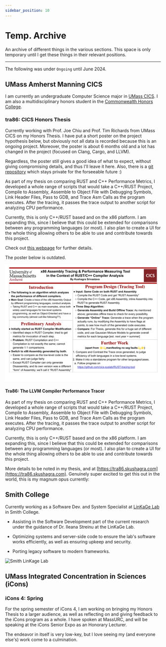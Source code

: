 ```yaml
---
sidebar_position: 10
---
```


# Temp. Archive

An archive of different things in the various sections. This space is only temporary until I get these things in their relevant positions. 

<hr />

The following was under ```Ongoing``` until June 2024. 

## UMass Amherst Manning CICS

I am currently an undergraduate Computer Science major in [UMass CICS](https://cics.umass.edu). I am also a multidisciplinary honors student in the [Commonwealth Honors College](https://www.umass.edu/honors/).

### tra86: CICS Honors Thesis

Currently working with Prof. Joe Chiu and Prof. Tim Richards from UMass CICS on my Honors Thesis. I have put a short poster on the project hypothesis below, but obviously not all data is recorded because this is an ongoing project. Moreover, the poster is about 6 months old and a lot has changed in the project (focused on Clang, Cargo, and LLVM). 

Regardless, the poster still gives a good idea of what to expect, without giving compromising details, and thus I'll leave it here. Also, there is a [git repository](https://github.com/cics-syslab/RUST-tracing-tool) which stays private for the forseeable future :)

As part of my thesis on comparing RUST and C++ Performance Metrics, I developed a whole range of scripts that would take a C++/RUST Project, Compile to Assembly, Assemble to Object File with Debugging Symbols, Link Header Files, Pass to GDB, and Trace Asm Calls as the program executes. After the tracing, it passes the trace output to another script for analyzing CPU performance.

Currently, this is only C++/RUST based and on the x86 platform. I am expanding this, since I believe that this could be extended for comparisons between any programming languages (or most). I also plan to create a UI for the whole thing allowing others to be able to use and contribute towards this project. 

Check out [this webpage](https://tra86.skushagra.com/) for further details. 

The poster below is outdated. 

![Poster](./assets/SysLab.png)

#### Tra86: The LLVM Compiler Performance Tracer

As part of my thesis on comparing RUST and C++ Performance Metrics, I developed a whole range of scripts that would take a C++/RUST Project, Compile to Assembly, Assemble to Object File with Debugging Symbols, Link Header Files, Pass to GDB, and Trace Asm Calls as the program executes. After the tracing, it passes the trace output to another script for analyzing CPU performance. 

Currently, this is only C++/RUST based and on the x86 platform. I am expanding this, since I believe that this could be extended for comparisons between any programming languages (or most). I also plan to create a UI for the whole thing allowing others to be able to use and contribute towards this project. 

More details to be noted in my thesis, and at [https://tra86.skushagra.com](https://tra86.skushagra.com). Genuinely super excited to get this out in the world, this is my magnum opus currently: 

## Smith College

Currently working as a Software Dev. and System Specialist at [LinKaGe Lab](https://linkage.cs.umass.edu/) in Smith College. 

- Assisting in the Software Development part of the current research under the guidance of Dr. Ileana Streinu at the LinKaGe Lab. 

- Optimizing systems and server-side code to ensure the lab's software works efficiently, as well as ensuring upkeep and security.

- Porting legacy software to modern frameworks.

![Smith LinKage Lab](./assets/smith-linkage.jpeg)

## UMass Integrated Concentration in Sciences (iCons)

### iCons 4: Spring

For the spring semester of iCons 4, I am working on bringing my Honors Thesis to a larger audience, as well as reflecting on and giving feedback to the iCons program as a whole. I have spoken at MassURC, and will be speaking at the iCons Senior Expo as an Honorary Lecturer. 

The endeavor in itself is very low-key, but I love seeing my (and everyone else's) work come to a culmination. 